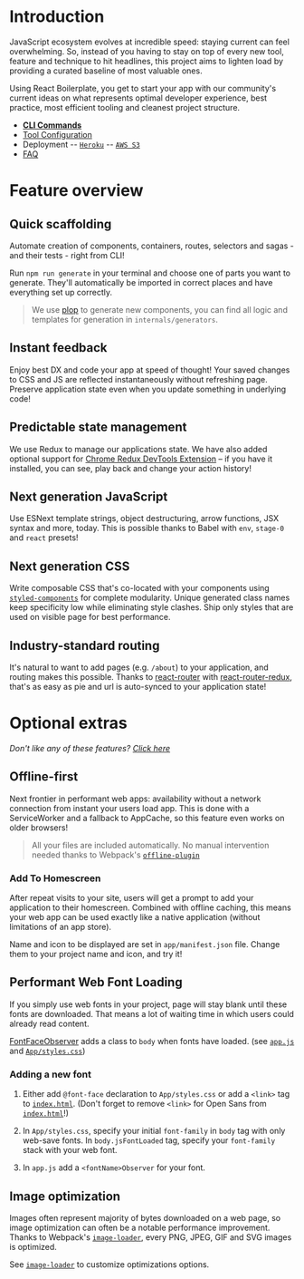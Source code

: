 # Introduction
JavaScript ecosystem evolves at incredible speed: staying current can feel
overwhelming. So, instead of you having to stay on top of every new tool,
feature and technique to hit headlines, this project aims to lighten
load by providing a curated baseline of most valuable ones.

Using React Boilerplate, you get to start your app with our community's current
ideas on what represents optimal developer experience, best practice, most
efficient tooling and cleanest project structure.

- [**CLI Commands**](commands.md)
- [Tool Configuration](files.md)
- Deployment
-- [`Heroku`]
-- [`AWS S3`]
- [FAQ](faq.md)

[`Heroku`]: ./deployment/heroku.md
[`AWS S3`]: ./deployment/aws.md

# Feature overview

## Quick scaffolding

Automate creation of components, containers, routes, selectors and sagas -
and their tests - right from CLI!

Run `npm run generate` in your terminal and choose one of parts you want
to generate. They'll automatically be imported in correct places and have
everything set up correctly.

> We use [plop] to generate new components, you can find all logic and
templates for generation in `internals/generators`.

[plop]: https://github.com/amwmedia/plop

## Instant feedback

Enjoy best DX and code your app at speed of thought! Your saved changes
to CSS and JS are reflected instantaneously without refreshing page.
Preserve application state even when you update something in underlying code!

## Predictable state management

We use Redux to manage our applications state. We have also added optional
support for [Chrome Redux DevTools Extension] – if you have it installed,
you can see, play back and change your action history!

[Chrome Redux DevTools Extension]: https://chrome.google.com/webstore/detail/redux-devtools/lmhkpmbekcpmknklioeibfkpmmfibljd

## Next generation JavaScript

Use ESNext template strings, object destructuring, arrow functions, JSX syntax
and more, today. This is possible thanks to Babel with `env`, `stage-0`
and `react` presets!

## Next generation CSS

Write composable CSS that's co-located with your components using [`styled-components`]
for complete modularity. Unique generated class names keep specificity low
while eliminating style clashes. Ship only styles that are used on
visible page for best performance.

[`styled-components`]: ../css/styled-components.md

## Industry-standard routing

It's natural to want to add pages (e.g. `/about`) to your application, and
routing makes this possible. Thanks to [react-router] with [react-router-redux],
that's as easy as pie and url is auto-synced to your application state!

[react-router]: https://github.com/reactjs/react-router
[react-router-redux]: https://github.com/reactjs/react-router-redux

# Optional extras

_Don't like any of these features? [Click here](remove.md)_

## Offline-first

Next frontier in performant web apps: availability without a network
connection from instant your users load app. This is done with a
ServiceWorker and a fallback to AppCache, so this feature even works on older
browsers!

> All your files are included automatically. No manual intervention needed
thanks to Webpack's [`offline-plugin`](https://github.com/NekR/offline-plugin)

### Add To Homescreen

After repeat visits to your site, users will get a prompt to add your application
to their homescreen. Combined with offline caching, this means your web app can
be used exactly like a native application (without limitations of an app store).

Name and icon to be displayed are set in `app/manifest.json` file.
Change them to your project name and icon, and try it!

## Performant Web Font Loading

If you simply use web fonts in your project, page will stay blank until
these fonts are downloaded. That means a lot of waiting time in which users
could already read content.

[FontFaceObserver](https://github.com/bramstein/fontfaceobserver) adds a class
to `body` when fonts have loaded. (see [`app.js`](../../app/app.js#L26-L36)
and [`App/styles.css`](../../app/containers/App/styles.css))

### Adding a new font

1. Either add `@font-face` declaration to `App/styles.css` or add a `<link>`
tag to [`index.html`](../../app/index.html). (Don't forget to remove `<link>`
for Open Sans from [`index.html`](../../app/index.html)!)

2. In `App/styles.css`, specify your initial `font-family` in `body` tag
with only web-save fonts. In `body.jsFontLoaded` tag, specify your
`font-family` stack with your web font.

3. In `app.js` add a `<fontName>Observer` for your font.

## Image optimization

Images often represent majority of bytes downloaded on a web page, so image
optimization can often be a notable performance improvement. Thanks to Webpack's
[`image-loader`](https://github.com/tcoopman/image-webpack-loader), every PNG, JPEG, GIF and SVG images
is optimized.

See [`image-loader`](https://github.com/tcoopman/image-webpack-loader) to customize optimizations options.
